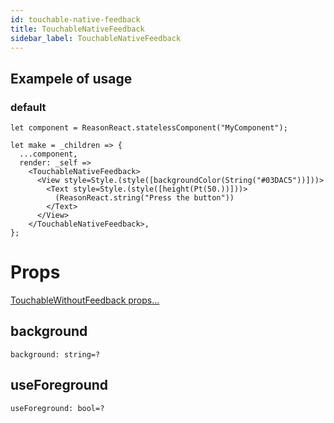 ```yaml
---
id: touchable-native-feedback
title: TouchableNativeFeedback
sidebar_label: TouchableNativeFeedback
---
```


## Exampele of usage

### default

```reason
let component = ReasonReact.statelessComponent("MyComponent");

let make = _children => {
  ...component,
  render: _self =>
    <TouchableNativeFeedback>
      <View style=Style.(style([backgroundColor(String("#03DAC5"))]))>
        <Text style=Style.(style([height(Pt(50.))]))>
          (ReasonReact.string("Press the button"))
        </Text>
      </View>
    </TouchableNativeFeedback>,
};
```

# Props

[TouchableWithoutFeedback props...](touchable-without-feedback.md)

## background

```reason
background: string=?
```

## useForeground

```reason
useForeground: bool=?
```
